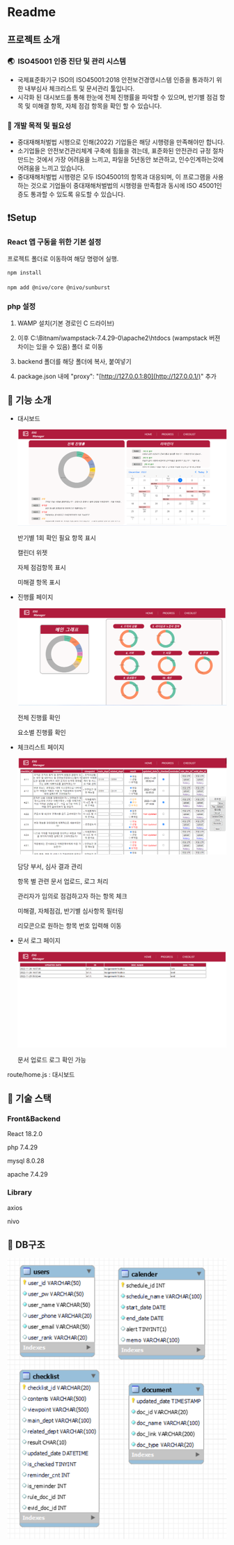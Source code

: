 # Readme

## 프로젝트 소개

### 🌏  ISO45001 인증 진단 및 관리 시스템

- 국제표준화기구 ISO의 ISO45001:2018 안전보건경영시스템 인증을 통과하기 위한 내부심사 체크리스트 및 문서관리 툴입니다.
- 시각화 된 대시보드를 통해 한눈에 전체 진행률을 파악할 수 있으며, 반기별 점검 항목 및 미해결 항목, 자체 점검 항목을 확인 할 수 있습니다.

### 🎯 개발 목적 및 필요성

- 중대재해처벌법 시행으로 인해(2022) 기업들은 해당 시행령을 만족해야만 합니다.
- 소기업들은 안전보건관리체계 구축에 힘듦을 겪는데, 표준화된 안전관리 규정 절차 만드는 것에서 가장 어려움을 느끼고, 파일을 5년동안 보관하고, 인수인계하는것에 어려움을 느끼고 있습니다.
- 중대재해처벌법 시행령은 모두 ISO45001의 항목과 대응되며, 이 프로그램을 사용하는 것으로 기업들이 중대재해처벌법의 시행령을 만족함과 동시에 ISO 45001인증도 통과할 수 있도록 유도할 수 있습니다.

## ❗Setup

### React 앱 구동을 위한 기본 설정

프로젝트 폴더로 이동하여 해당 명령어 실행. 

```bash
npm install

npm add @nivo/core @nivo/sunburst
```

### php 설정

1. WAMP 설치(기본 경로인 C 드라이브)

1. 이후 C:\Bitnami\wampstack-7.4.29-0\apache2\htdocs (wampstack 버젼 차이는 있을 수 있음) 폴더 로 이동
2. backend 폴더를 해당 폴더에 복사, 붙여넣기
3. package.json 내에 "proxy": "[http://127.0.0.1:80](http://127.0.0.1/)" 추가

## 🔧 기능 소개

- 대시보드
    
    ![KakaoTalk_Photo_2022-12-02-15-58-56.png](Readme%2048aa66913a4d4850b7e97c1d86d216d4/KakaoTalk_Photo_2022-12-02-15-58-56.png)
    
    반기별 1회 확인 필요 항목 표시
    
    캘린더 위젯
    
    자체 점검항목 표시
    
    미해결 항목 표시
    
- 진행률 페이지
    
    ![KakaoTalk_Photo_2022-12-02-15-58-41.png](Readme%2048aa66913a4d4850b7e97c1d86d216d4/KakaoTalk_Photo_2022-12-02-15-58-41.png)
    
    전체 진행률 확인
    
    요소별 진행률 확인
    
- 체크리스트 페이지
    
    ![KakaoTalk_Photo_2022-12-02-15-58-49.png](Readme%2048aa66913a4d4850b7e97c1d86d216d4/KakaoTalk_Photo_2022-12-02-15-58-49.png)
    
    담당 부서, 심사 결과 관리
    
    항목 별 관련 문서 업로드, 로그 처리
    
    관리자가 임의로 점검하고자 하는 항목 체크
    
    미해결, 자체점검, 반기별 심사항목 필터링
    
    리모콘으로 원하는 항목 번호 입력해 이동
    
- 문서 로그 페이지
    
    ![KakaoTalk_Photo_2022-12-02-15-59-04.png](Readme%2048aa66913a4d4850b7e97c1d86d216d4/KakaoTalk_Photo_2022-12-02-15-59-04.png)
    
    문서 업로드 로그 확인 가능
    

route/home.js : 대시보드

## 📖 기술 스택

### Front&Backend

React 18.2.0

php 7.4.29

mysql 8.0.28

apache 7.4.29

### Library

axios

nivo

## 💽 DB구조

![KakaoTalk_Image_2022-12-02-15-39-59.png](Readme%2048aa66913a4d4850b7e97c1d86d216d4/KakaoTalk_Image_2022-12-02-15-39-59.png)
